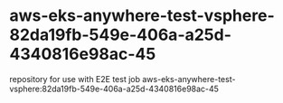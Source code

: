 # aws-eks-anywhere-test-vsphere-82da19fb-549e-406a-a25d-4340816e98ac-45
repository for use with E2E test job aws-eks-anywhere-test-vsphere:82da19fb-549e-406a-a25d-4340816e98ac-45
